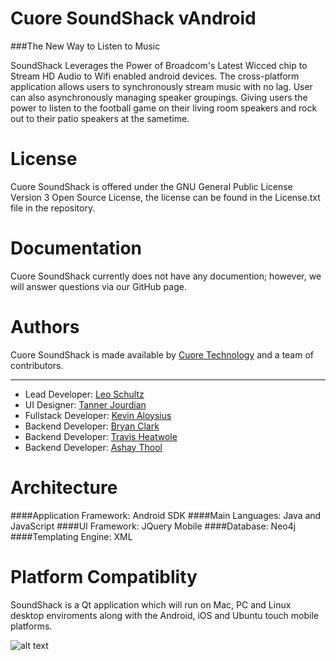 Cuore SoundShack vAndroid
==========

###The New Way to Listen to Music

SoundShack Leverages the Power of Broadcom's Latest Wicced chip to Stream HD Audio to Wifi enabled android devices. The cross-platform application allows users to synchronously stream music with no lag. User can also asynchronously managing speaker groupings. Giving users the power to listen to the football game on their living room speakers and rock out to their patio speakers at the sametime.

License
===========

Cuore SoundShack is offered under the GNU General Public License Version 3 Open Source License, the license can be found in the License.txt file in the repository.

Documentation
===========

Cuore SoundShack currently does not have any documention; however, we will answer questions via our GitHub page.

Authors
===========

Cuore SoundShack is made available by [Cuore Technology](http://cuore.io) and a team of contributors.

-----------------------

*   Lead Developer: [Leo Schultz](https://github.com/Leeboy6610)
*   UI Designer: [Tanner Jourdian](https://github.com/)
*   Fullstack Developer: [Kevin Aloysius](https://github.com/kevinaloys)
*   Backend Developer: [Bryan Clark](https://github.com/BryanDClark)
*   Backend Developer: [Travis Heatwole](https://github.com/heatwole)
*   Backend Developer: [Ashay Thool](https://github.com/)


Architecture
===========

####Application Framework: Android SDK
####Main Languages: Java and JavaScript
####UI Framework: JQuery Mobile
####Database: Neo4j
####Templating Engine: XML

Platform Compatiblity
===========

SoundShack is a Qt application which will run on Mac, PC and Linux desktop enviroments along with the Android, iOS and Ubuntu touch mobile platforms.

![alt text](http://cdn2.hubspot.net/hub/245892/file-360088931-png/Icons/android-logo-black.png "Android Logo")
